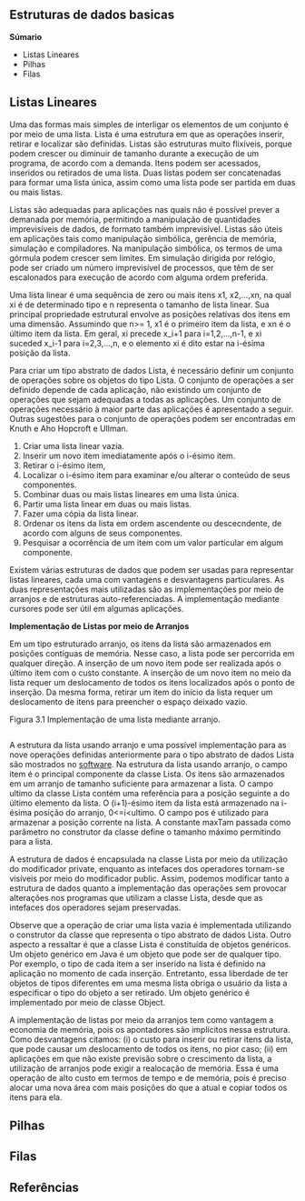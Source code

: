 <h2>Estruturas de dados basicas</h2>

<strong>Súmario</strong>

* Listas Lineares
* Pilhas
* Filas

<h2>Listas Lineares</h2>

Uma das formas mais simples de interligar os elementos de um conjunto é por meio de uma lista. Lista é uma estrutura em que as operações inserir, retirar e localizar são definidas. Listas são estruturas muito flixíveis, porque podem crescer ou diminuir de tamanho durante a execução de um programa, de acordo com a demanda. Itens podem ser acessados, inseridos ou retirados de uma lista. Duas listas podem ser concatenadas para formar uma lista única, assim como uma lista pode ser partida em duas ou mais listas.

Listas são adequadas para aplicações nas quais não é possível prever a demanada por memória, permitindo a manipulação de quantidades imprevisíveis de dados, de formato também imprevisível. Listas são úteis em aplicações tais como manipulação simbólica, gerência de memória, simulação e compiladores. Na manipulação simbólica, os termos de uma górmula podem crescer sem limites. Em simulação dirigida por relógio, pode ser criado um número imprevisível de processos, que têm de ser escalonados para execução de acordo com alguma ordem preferida.

Uma lista linear é uma sequência de zero ou mais itens x1, x2,...,xn, na qual xi é de determinado tipo e n representa o tamanho de lista linear. Sua principal propriedade estrutural envolve as posições relativas dos itens em uma dimensão. Assumindo que n>= 1, x1 é o primeiro item da lista, e xn é o último item da lista. Em geral, xi precede x_i+1 para i=1,2,...,n-1, e xi suceded x_i-1 para i=2,3,...,n, e o elemento xi é dito estar na i-ésima posição da lista.

Para criar um tipo abstrato de dados Lista, é necessário definir um conjunto de operações sobre os objetos do tipo Lista. O conjunto de operações a ser definido depende de cada aplicação, não existindo um conjunto de operações que sejam adequadas a todas as aplicações. Um conjunto de operações necessário à maior parte das aplicações é apresentado a seguir. Outras sugestões para o conjunto de operações podem ser encontradas em Knuth e Aho Hopcroft e Ullman.

 1. Criar uma lista linear vazia.
 2. Inserir um novo item imediatamente após o i-ésimo item.
 3. Retirar o i-ésimo item,
 4. Localizar o i-ésimo item para examinar e/ou alterar o conteúdo de seus componentes.
 5. Combinar duas ou mais listas lineares em uma lista única.
 6. Partir uma lista linear em duas ou mais listas.
 7. Fazer uma cópia da lista linear.
 8. Ordenar os itens da lista em ordem ascendente ou descecndente, de acordo com alguns de seus componentes.
 9. Pesquisar a ocorrência de um item com um valor particular em algum componente.
 
Existem várias estruturas de dados que podem ser usadas para representar listas lineares, cada uma com vantagens e desvantagens particulares. As duas representações mais utilizadas são as implementações por meio de arranjos e de estruturas auto-referenciadas. A implementação mediante cursores pode ser útil em algumas aplicações.

<strong>Implementação de Listas por meio de Arranjos</strong><p>

Em um tipo estruturado arranjo, os itens da lista são armazenados em posições contíguas de memória. Nesse caso, a lista pode ser percorrida em qualquer direção. A inserção de um novo item pode ser realizada após o último item com o custo constante. A inserção de um novo item no meio da lista requer um deslocamento de todos os itens localizados após o ponto de inserção. Da mesma forma, retirar um item do início da lista requer um deslocamento de itens para preencher o espaço deixado vazio.

Figura 3.1 Implementação de uma lista mediante arranjo.
~~~

~~~

A estrutura da lista usando arranjo e uma possível implementação para as nove operações definidas anteriormente para o tipo abstrato de dados Lista são mostrados no <a href="https://github.com/leonardo8787/Algorithms/tree/main/nivio-ziviane-book/2-paradigmas-projeto-algoritmos/codigo/lista_arranjo">software</a>. Na estrutura da lista usando arranjo, o campo item é o principal componente da classe Lista. Os itens são armazenados em um arranjo de tamanho suficiente para armazenar a lista. O campo ultimo da classe Lista contém uma referência para a posição seguinte a do último elemento da lista. O (i+1)-ésimo item da lista está armazenado na i-ésima posição do arranjo,  0<=i<ultimo. O campo pos é utilizado para armazenar a posição corrente na lista. A constante maxTam passada como parâmetro no construtor da classe define o tamanho máximo permitindo para a lista.

A estrutura de dados é encapsulada na classe Lista por meio da utilização do modificador private, enquanto as intefaces dos operadores tornam-se visíveis por meio do modificador public. Assim, podemos modificar tanto a estrutura de dados quanto a implementação das operações sem provocar alterações nos programas que utilizam a classe Lista, desde que as intefaces dos operadores sejam preservadas.

Observe que a operação de criar uma lista vazia é implementada utilizando o construtor da classe que representa o tipo abstrato de dados Lista. Outro aspecto a ressaltar é que a classe Lista é constituída de objetos genéricos. Um objeto genérico em Java é um objeto que pode ser de qualquer tipo. Por exemplo, o tipo de cada item a ser inserido na lista é definido na aplicação no momento de cada inserção. Entretanto, essa liberdade de ter objetos de tipos diferentes em uma mesma lista obriga o usuário da lista a especificar o tipo do objeto a ser retirado. Um objeto genérico é implementado por meio de classe Object.

A implementação de listas por meio da arranjos tem como vantagem a economia de memória, pois os apontadores são implícitos nessa estrutura. Como desvantagens citamos: (i) o custo para inserir ou retirar itens da lista, que pode causar um deslocamento de todos os itens, no pior caso; (ii) em aplicações em que não existe previsão sobre o crescimento da lista, a utilização de arranjos pode exigir a realocação de memória. Essa é uma operação de alto custo em termos de tempo e de memória, pois é preciso alocar uma nova área com mais posições do que a atual e copiar todos os itens para ela.

<h2>Pilhas</h2>

<h2>Filas</h2>

<h2>Referências</h2>
